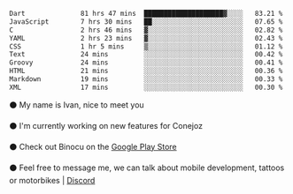 <!--START_SECTION:waka-->

```txt
Dart              81 hrs 47 mins  ████████████████████▓░░░░   83.21 %
JavaScript        7 hrs 30 mins   ██░░░░░░░░░░░░░░░░░░░░░░░   07.65 %
C                 2 hrs 46 mins   ▓░░░░░░░░░░░░░░░░░░░░░░░░   02.82 %
YAML              2 hrs 23 mins   ▓░░░░░░░░░░░░░░░░░░░░░░░░   02.43 %
CSS               1 hr 5 mins     ▒░░░░░░░░░░░░░░░░░░░░░░░░   01.12 %
Text              24 mins         ░░░░░░░░░░░░░░░░░░░░░░░░░   00.42 %
Groovy            24 mins         ░░░░░░░░░░░░░░░░░░░░░░░░░   00.41 %
HTML              21 mins         ░░░░░░░░░░░░░░░░░░░░░░░░░   00.36 %
Markdown          19 mins         ░░░░░░░░░░░░░░░░░░░░░░░░░   00.33 %
XML               17 mins         ░░░░░░░░░░░░░░░░░░░░░░░░░   00.30 %
```

<!--END_SECTION:waka-->

⚫ My name is Ivan, nice to meet you

⚫ I'm currently working on new features for Conejoz

⚫ Check out Binocu on the [Google Play Store](https://play.google.com/store/apps/dev?id=8134108822411179352)

⚫ Feel free to message me, we can talk about mobile development, tattoos or motorbikes | [Discord](https://discord.com/invite/M4wTh36A3N)
